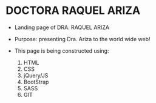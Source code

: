 # DOCTORA RAQUEL ARIZA

- Landing page of DRA. RAQUEL ARIZA
- Purpose: presenting Dra. Ariza to the world wide web!
- This page is being constructed using: 

    1. HTML
    2. CSS
    3. jQuery/JS
    4. BootStrap
    5. SASS
    6. GIT